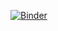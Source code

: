 [![Binder](https://mybinder.org/badge_logo.svg)](https://mybinder.org/v2/gh/BaderShalata/data71011-binder/HEAD)
